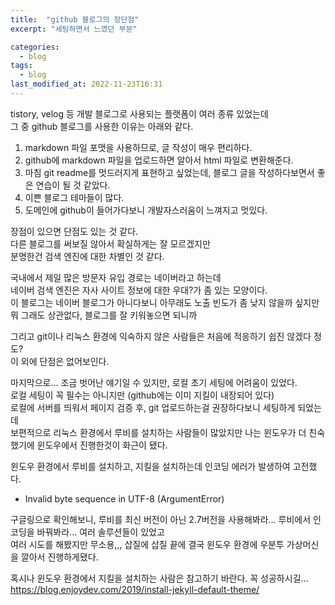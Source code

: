 ```yaml
---
title:  "github 블로그의 장단점"
excerpt: "세팅하면서 느꼈던 부분"

categories:
  - blog
tags:
  - blog
last_modified_at: 2022-11-23T16:31
---
```


tistory, velog 등 개발 블로그로 사용되는 플랫폼이 여러 종류 있었는데  
그 중 github 블로그를 사용한 이유는 아래와 같다.  

1. markdown 파일 포맷을 사용하므로, 글 작성이 매우 편리하다.  
2. github에 markdown 파일을 업로드하면 알아서 html 파일로 변환해준다.  
3. 마침 git readme를 멋드러지게 표현하고 싶었는데, 블로그 글을 작성하다보면서 좋은 연습이 될 것 같았다.  
4. 이쁜 블로그 테마들이 많다.  
5. 도메인에 github이 들어가다보니 개발자스러움이 느껴지고 멋있다.  

장점이 있으면 단점도 있는 것 같다.  
다른 블로그를 써보질 않아서 확실하게는 잘 모르겠지만  
분명한건 검색 엔진에 대한 차별인 것 같다.  

국내에서 제일 많은 방문자 유입 경로는 네이버라고 하는데  
네이버 검색 엔진은 자사 사이트 정보에 대한 우대?가 좀 있는 모양이다.  
이 블로그는 네이버 블로그가 아니다보니 아무래도 노출 빈도가 좀 낮지 않을까 싶지만  
뭐 그래도 상관없다, 블로그를 잘 키워놓으면 되니까  

그리고 git이나 리눅스 환경에 익숙하지 않은 사람들은 처음에 적응하기 쉽진 않겠다 정도?  
이 외에 단점은 없어보인다.

마지막으로... 조금 벗어난 얘기일 수 있지만, 로컬 초기 세팅에 어려움이 있었다.  
로컬 세팅이 꼭 필수는 아니지만 (github에는 이미 지킬이 내장되어 있다)  
로컬에 서버를 띄워서 페이지 검증 후, git 업로드하는걸 권장하다보니 세팅하게 되었는데  
보편적으로 리눅스 환경에서 루비를 설치하는 사람들이 많았지만 나는 윈도우가 더 친숙했기에 윈도우에서 진행한것이 화근이 됐다.  

윈도우 환경에서 루비를 설치하고, 지킬을 설치하는데 인코딩 에러가 발생하여 고전했다.
- Invalid byte sequence in UTF-8 (ArgumentError)  

구글링으로 확인해보니, 루비를 최신 버전이 아닌 2.7버전을 사용해봐라... 루비에서 인코딩을 바꿔봐라... 여러 솔루션들이 있었고  
여러 시도를 해봤지만 무소용,,, 삽질에 삽질 끝에 결국 윈도우 환경에 우분투 가상머신을 깔아서 진행하게됐다.  

혹시나 윈도우 환경에서 지킬을 설치하는 사람은 참고하기 바란다. 꼭 성공하시길...  
https://blog.enjoydev.com/2019/install-jekyll-default-theme/